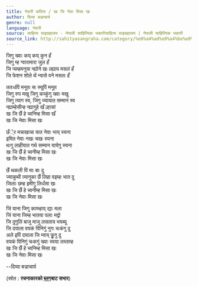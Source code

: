 ```yaml
---
title: नेवारी कविता / खः जि नेवाः मिसा खः
author: दिव्या बज्राचार्य
genre: null
language: नेवारी
source: साहित्य सङ्ग्रहालय - नेपाली साहित्यिक भकारीसाहित्य सङ्ग्रहालय | नेपाली साहित्यिक भकारी
source_link: http://sahityasangraha.com/category/%e0%a4%ad%e0%a4%be%e0%a4%b7%e0%a4%be-%e0%a4%ad%e0%a4%be%e0%a4%b7%e0%a5%80-%e0%a4%b8%e0%a4%be%e0%a4%b9%e0%a4%bf%e0%a4%a4%e0%a5%8d%e0%a4%af/%e0%a4%a8%e0%a5%87%e0%a4%b5%e0%a4%be%e0%a4%b0%e0%a5%80-%e0%a4%b0%e0%a4%9a%e0%a4%a8%e0%a4%be/
---
```


जिगु ख्वाः कय् कय् कुन हँ  
जिगु म्ह ग्वारामारा जुल हँ  
जि प्यम्हमनुया न्ह्योने खः ल्ह्याय मसलं हँ  
जि फेशन शोले थें न्यासे वने मसलः हँ

ततःधंपिं मनूतः सः स्यूपिं मनूत  
जिगु रुप मखु जिगु कय्कुंगु ख्वाः मखु  
जिगु त्याग स्व, जिगु ज्यायात सम्मानं स्व  
न्ह्याम्हेसीन्ह न्ह्यागुहे खँ ल्हासां  
खः जि छेँ हे च्वनिम्ह मिसा खँ  
खः जि नेवाः मिसा खः

छँे्र मचाखाचा यात नेवाः भाय् स्यना  
इमित नेवाः नखः चखः स्यना  
थःगु लाहीयात गथे सम्मान यायेगु स्यना  
खः जि छेँ हे च्वनीम्ह मिसा खः  
खः जि नेवाः मिसा खः

छेँ थकली पिं माः बाः दु  
ज्याकुथी त्यानुका छेँ लिहा वइम्हः भात दु  
जिलाः छम्ह इमीगु लिधँसा खः  
खः जि छेँ हे च्वनीम्ह मिसा खः  
खः जि नेवाः मिसा खः

जिं याना जिगु काय्म्हाय् द्याः मला  
जिं याना जिम्ह भातया पलाः मद्वो  
जि दुगुलिं बाजु माजु लसताय भयब्यू  
जि दयाला वयकं पिनिगुं नुगः चःकंगु दु  
अले इपिं दयाला जि म्वाय् फृुगु दु  
वयकं पिनिगुं चःकगुं ख्वाः स्वया लय्ताम्ह  
खः जि छेँ हे च्वनिम्ह मिसा खः  
खः जि नेवाः मिसा खः

--दिव्या बज्राचार्य

(स्रोत : **रचनाकारको [ब्लग](https://dibyabajra.wordpress.com)बाट सभार**)
